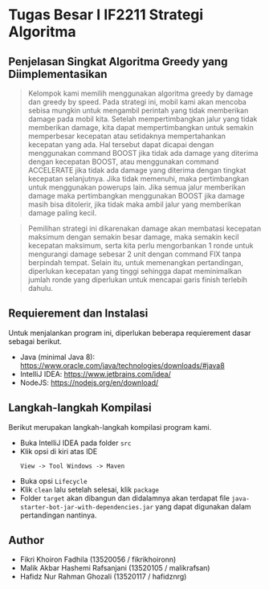 # Tugas Besar I IF2211 Strategi Algoritma

## Penjelasan Singkat Algoritma Greedy yang Diimplementasikan
> Kelompok kami memilih menggunakan algoritma greedy by damage dan greedy by speed. Pada strategi ini, mobil kami akan mencoba sebisa mungkin untuk mengambil perintah yang tidak memberikan damage pada mobil kita. Setelah mempertimbangkan jalur yang tidak memberikan damage, kita dapat mempertimbangkan untuk semakin memperbesar kecepatan atau setidaknya mempertahankan kecepatan yang ada. Hal tersebut dapat dicapai dengan menggunakan command BOOST jika tidak ada damage yang diterima dengan kecepatan BOOST, atau menggunakan command ACCELERATE jika tidak ada damage yang diterima dengan tingkat kecepatan selanjutnya. Jika tidak memenuhi, maka pertimbangkan untuk menggunakan powerups lain. Jika semua jalur memberikan damage maka pertimbangkan menggunakan BOOST jika damage masih bisa ditolerir, jika tidak maka ambil jalur yang memberikan damage paling kecil.

> Pemilihan strategi ini dikarenakan damage akan membatasi kecepatan maksimum dengan semakin besar damage, maka semakin kecil kecepatan maksimum, serta kita perlu mengorbankan 1 ronde untuk mengurangi damage sebesar 2 unit dengan command FIX tanpa berpindah tempat. Selain itu, untuk memenangkan pertandingan, diperlukan kecepatan yang tinggi sehingga dapat meminimalkan jumlah ronde yang diperlukan untuk mencapai garis finish terlebih dahulu.

## Requierement dan Instalasi
Untuk menjalankan program ini, diperlukan beberapa requierement dasar sebagai berikut.
- Java (minimal Java 8): https://www.oracle.com/java/technologies/downloads/#java8
- IntelIiJ IDEA: https://www.jetbrains.com/idea/
- NodeJS: https://nodejs.org/en/download/

## Langkah-langkah Kompilasi
Berikut merupakan langkah-langkah kompilasi program kami.
- Buka IntelIiJ IDEA pada folder `src`
- Klik opsi di kiri atas IDE
    ```
    View -> Tool Windows -> Maven
    ```
- Buka opsi `Lifecycle`
- Klik `clean` lalu setelah selesai, klik `package`
- Folder `target` akan dibangun dan didalamnya akan terdapat file `java-starter-bot-jar-with-dependencies.jar` yang dapat digunakan dalam pertandingan nantinya.

## Author
- Fikri Khoiron Fadhila           (13520056 / fikrikhoironn)
- Malik Akbar Hashemi Rafsanjani  (13520105 / malikrafsan)
- Hafidz Nur Rahman Ghozali       (13520117 / hafidznrg)